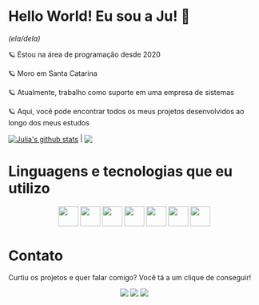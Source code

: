 # Hello World! Eu sou a Ju! 🦋
*(ela/dela)*

🪐 Estou na área de programação desde 2020

🪐 Moro em Santa Catarina

🪐 Atualmente, trabalho como suporte em uma empresa de sistemas

🪐 Aqui, você pode encontrar todos os meus projetos desenvolvidos ao longo dos meus estudos

<div>
<a href="https://github.com/juliaclook/github-readme-stats">
  <img align="center" src="https://github-readme-stats-fawn-gamma.vercel.app/api?username=juliaclook&show_icons=true&theme=dark&hide_border=true" alt="Julia's github stats" /></a> | <a href="https://github.com/juliaclook/github-readme-stats"><img align="center" src="https://github-readme-stats-fawn-gamma.vercel.app/api/top-langs/?username=juliaclook&layout=compact&langs_count=6&theme=dark&hide_border=true" /></a>
</div>

# Linguagens e tecnologias que eu utilizo
<div align="center">
  <img loading="lazy" src="https://cdn.jsdelivr.net/gh/devicons/devicon/icons/javascript/javascript-original.svg" width="40" height="40"/> <img loading="lazy" src="https://cdn.jsdelivr.net/gh/devicons/devicon/icons/react/react-original.svg" width="40" height="40"/> <img loading="lazy" src="https://cdn.jsdelivr.net/gh/devicons/devicon/icons/figma/figma-original.svg" width="40" height="40"/> <img loading="lazy" src="https://cdn.jsdelivr.net/gh/devicons/devicon/icons/css3/css3-original.svg" width="40" height="40"/> <img loading="lazy" src="https://cdn.jsdelivr.net/gh/devicons/devicon/icons/html5/html5-original.svg" width="40" height="40"/> <img loading="lazy" src="https://cdn.jsdelivr.net/gh/devicons/devicon/icons/photoshop/photoshop-plain.svg" width="40" height="40"/> <img loading="lazy" src="https://cdn.jsdelivr.net/gh/devicons/devicon/icons/bash/bash-original.svg" width="40" height="40"/>
</div>

# Contato

Curtiu os projetos e quer falar comigo? Você tá a um clique de conseguir!
<div align="center">
<a href="https://instagram.com/julinh4xd" target="_blank"><img loading="lazy" src="https://img.shields.io/badge/-Instagram-%23E4405F?style=for-the-badge&logo=instagram&logoColor=white" target="_blank"></a>
<a href = "mailto:juliac.look@gmail.com"><img loading="lazy" src="https://img.shields.io/badge/Gmail-D14836?style=for-the-badge&logo=gmail&logoColor=white" target="_blank"></a>
<a href="https://www.linkedin.com/in/juliaclook/" target="_blank"><img loading="lazy" src="https://img.shields.io/badge/-LinkedIn-%230077B5?style=for-the-badge&logo=linkedin&logoColor=white" target="_blank"></a>   
</div>
